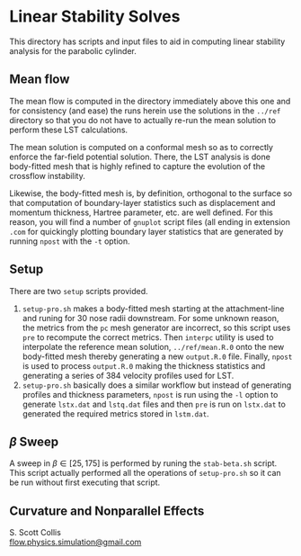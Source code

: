 # Linear Stability Solves 

This directory has scripts and input files to aid in computing linear 
stability analysis for the parabolic cylinder. 

## Mean flow

The mean flow is computed in the directory immediately above this one and for
consistency (and ease) the runs herein use the solutions in the `../ref` 
directory so that you do not have to actually re-run the mean solution to
perform these LST calculations.

The mean solution is computed on a conformal mesh so as to correctly 
enforce the far-field potential solution.  There, the LST analysis is done
body-fitted mesh that is highly refined to capture the evolution of the
crossflow instability.

Likewise, the body-fitted mesh is, by definition, orthogonal to the surface
so that computation of boundary-layer statistics such as displacement and
momentum thickness, Hartree parameter, etc. are well defined.  For this 
reason, you will find a number of `gnuplot` script files (all ending in 
extension `.com` for quickingly plotting boundary layer statistics that
are generated by running `npost` with the `-t` option.

## Setup

There are two `setup` scripts provided.
  1. `setup-pro.sh` makes a body-fitted mesh starting at the attachment-line
     and runing for 30 nose radii downstream.  For some unknown reason, the
     metrics from the `pc` mesh generator are incorrect, so this script uses
     `pre` to recompute the correct metrics.  Then `interpc` utility is used
     to interpolate the reference mean solution, `../ref/mean.R.0` onto the
     new body-fitted mesh thereby generating a new `output.R.0` file.  Finally,
     `npost` is used to process `output.R.0` making the thickness statistics
     and generating a series of 384 velocity profiles used for LST.
  2. `setup-pro.sh` basically does a similar workflow but instead of
     generating profiles and thickness parameters, `npost` is run using the 
     `-l` option to generate `lstx.dat` and `lstq.dat` files and then `pre` 
     is run on `lstx.dat` to generated the required metrics stored in 
    `lstm.dat`.  

## $\beta$ Sweep

A sweep in $\beta \in [25,175]$ is performed by runing the `stab-beta.sh` 
script.  This script actually performed all the operations of `setup-pro.sh` 
so it can be run without first executing that script.  

## Curvature and Nonparallel Effects

S. Scott Collis\
flow.physics.simulation@gmail.com
